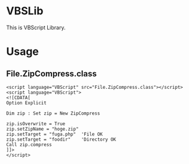VBSLib
======

This is VBScript Library.


Usage
=====

File.ZipCompress.class
----------------------

    <script language="VBScript" src="File.ZipCompress.class"></script>
    <script language="VBScript">
    <![CDATA[
    Option Explicit

    Dim zip : Set zip = New ZipCompress

    zip.isOverwrite = True
    zip.setZipName = "hoge.zip"
    zip.setTarget = "fuga.php"  'File OK
    zip.setTarget = "foodir"    'Directory OK
    Call zip.compress
    ]]>
    </script>


